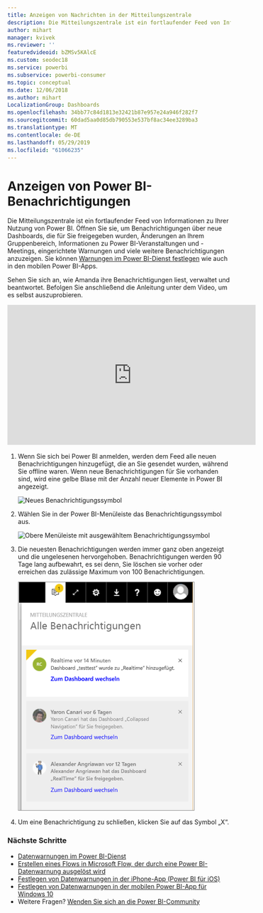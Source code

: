 ```yaml
---
title: Anzeigen von Nachrichten in der Mitteilungszentrale
description: Die Mitteilungszentrale ist ein fortlaufender Feed von Informationen zu Ihrer Nutzung von Power BI.
author: mihart
manager: kvivek
ms.reviewer: ''
featuredvideoid: bZMSv5KAlcE
ms.custom: seodec18
ms.service: powerbi
ms.subservice: powerbi-consumer
ms.topic: conceptual
ms.date: 12/06/2018
ms.author: mihart
LocalizationGroup: Dashboards
ms.openlocfilehash: 34bb77c84d1813e32421b87e957e24a946f282f7
ms.sourcegitcommit: 60dad5aa0d85db790553e537bf8ac34ee3289ba3
ms.translationtype: MT
ms.contentlocale: de-DE
ms.lasthandoff: 05/29/2019
ms.locfileid: "61066235"
---
```

# <a name="view-power-bi-notifications"></a>Anzeigen von Power BI-Benachrichtigungen
Die Mitteilungszentrale ist ein fortlaufender Feed von Informationen zu Ihrer Nutzung von Power BI. Öffnen Sie sie, um Benachrichtigungen über neue Dashboards, die für Sie freigegeben wurden, Änderungen an Ihrem Gruppenbereich, Informationen zu Power BI-Veranstaltungen und -Meetings, eingerichtete Warnungen und viele weitere Benachrichtigungen anzuzeigen. Sie können [Warnungen im Power BI-Dienst festlegen](../service-set-data-alerts.md) wie auch in den mobilen Power BI-Apps.

Sehen Sie sich an, wie Amanda ihre Benachrichtigungen liest, verwaltet und beantwortet. Befolgen Sie anschließend die Anleitung unter dem Video, um es selbst auszuprobieren.

<iframe width="560" height="315" src="https://www.youtube.com/embed/bZMSv5KAlcE" frameborder="0" allowfullscreen></iframe>


1. Wenn Sie sich bei Power BI anmelden, werden dem Feed alle neuen Benachrichtigungen hinzugefügt, die an Sie gesendet wurden, während Sie offline waren. Wenn neue Benachrichtigungen für Sie vorhanden sind, wird eine gelbe Blase mit der Anzahl neuer Elemente in Power BI angezeigt.
   
   ![Neues Benachrichtigungssymbol](./media/end-user-notification-center/power-bi-new-notification.png)
2. Wählen Sie in der Power BI-Menüleiste das Benachrichtigungssymbol aus.
   
   ![Obere Menüleiste mit ausgewähltem Benachrichtigungssymbol](./media/end-user-notification-center/power-bi-notifications-icon.png)
3. Die neuesten Benachrichtigungen werden immer ganz oben angezeigt und die ungelesenen hervorgehoben. Benachrichtigungen werden 90 Tage lang aufbewahrt, es sei denn, Sie löschen sie vorher oder erreichen das zulässige Maximum von 100 Benachrichtigungen.
   
   ![Mitteilungszentrale](./media/end-user-notification-center/power-bi-notifications.png)
4. Um eine Benachrichtigung zu schließen, klicken Sie auf das Symbol „X“.

### <a name="next-steps"></a>Nächste Schritte
* [Datenwarnungen im Power BI-Dienst](../service-set-data-alerts.md)
* [Erstellen eines Flows in Microsoft Flow, der durch eine Power BI-Datenwarnung ausgelöst wird](../service-flow-integration.md)
* [Festlegen von Datenwarnungen in der iPhone-App (Power BI für iOS)](mobile/mobile-set-data-alerts-in-the-mobile-apps.md)
* [Festlegen von Datenwarnungen in der mobilen Power BI-App für Windows 10](mobile/mobile-set-data-alerts-in-the-mobile-apps.md)
* Weitere Fragen? [Wenden Sie sich an die Power BI-Community](http://community.powerbi.com/)

